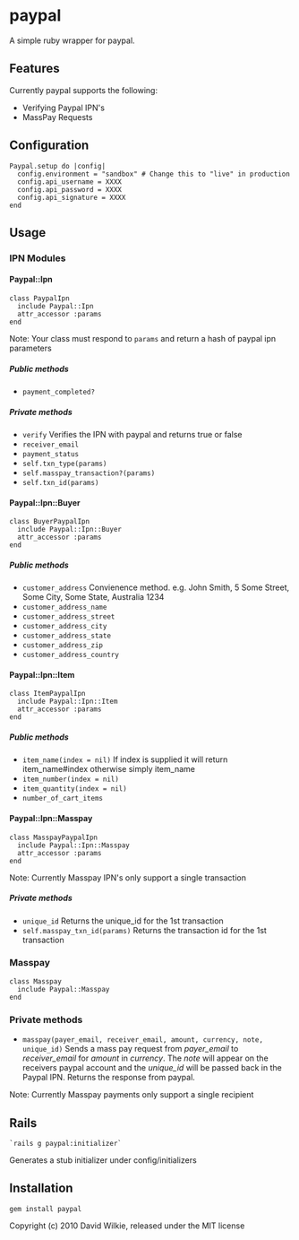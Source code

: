 # paypal

A simple ruby wrapper for paypal.

## Features
Currently paypal supports the following:
* Verifying Paypal IPN's
* MassPay Requests

## Configuration
    Paypal.setup do |config|
      config.environment = "sandbox" # Change this to "live" in production
      config.api_username = XXXX
      config.api_password = XXXX
      config.api_signature = XXXX
    end

## Usage
### IPN Modules
#### Paypal::Ipn
    class PaypalIpn
      include Paypal::Ipn
      attr_accessor :params
    end
Note: Your class must respond to `params` and return a hash of paypal ipn parameters
##### Public methods
* `payment_completed?`
##### Private methods
* `verify` Verifies the IPN with paypal and returns true or false
* `receiver_email`
* `payment_status`
* `self.txn_type(params)`
* `self.masspay_transaction?(params)`
* `self.txn_id(params)`
#### Paypal::Ipn::Buyer
    class BuyerPaypalIpn
      include Paypal::Ipn::Buyer
      attr_accessor :params
    end
##### Public methods
* `customer_address` Convienence method. e.g.
John Smith,
5 Some Street,
Some City,
Some State,
Australia 1234
* `customer_address_name`
* `customer_address_street`
* `customer_address_city`
* `customer_address_state`
* `customer_address_zip`
* `customer_address_country`
#### Paypal::Ipn::Item
    class ItemPaypalIpn
      include Paypal::Ipn::Item
      attr_accessor :params
    end
##### Public methods
* `item_name(index = nil)` If index is supplied it will return item_name#index otherwise simply item_name
* `item_number(index = nil)`
* `item_quantity(index = nil)`
* `number_of_cart_items`
#### Paypal::Ipn::Masspay
    class MasspayPaypalIpn
      include Paypal::Ipn::Masspay
      attr_accessor :params
    end
Note: Currently Masspay IPN's only support a single transaction
##### Private methods
* `unique_id` Returns the unique_id for the 1st transaction
* `self.masspay_txn_id(params)` Returns the transaction id for the 1st transaction
### Masspay
    class Masspay
      include Paypal::Masspay
    end
### Private methods
* `masspay(payer_email, receiver_email, amount, currency, note, unique_id)` Sends a mass pay request from *payer_email* to *receiver_email* for *amount* in *currency*. The *note* will appear on the receivers paypal account and the *unique_id* will be passed back in the Paypal IPN. Returns the response from paypal.

Note: Currently Masspay payments only support a single recipient

## Rails
    `rails g paypal:initializer`
Generates a stub initializer under config/initializers

## Installation

    gem install paypal

Copyright (c) 2010 David Wilkie, released under the MIT license

